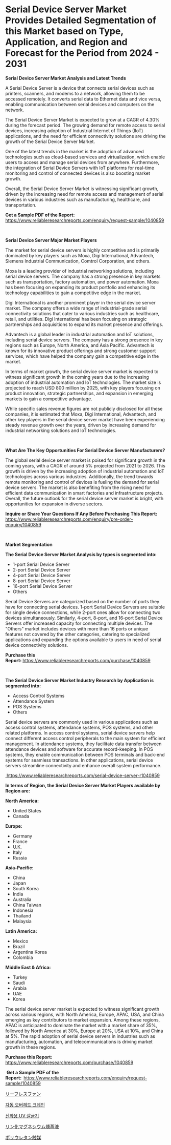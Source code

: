 <p><h1>Serial Device Server Market Provides Detailed Segmentation of this Market based on Type, Application, and Region and Forecast for the Period from 2024 - 2031</h1></p><p><strong>Serial Device Server Market Analysis and Latest Trends</strong></p>
<p><p>A Serial Device Server is a device that connects serial devices such as printers, scanners, and modems to a network, allowing them to be accessed remotely. It converts serial data to Ethernet data and vice versa, enabling communication between serial devices and computers on the network.</p><p>The Serial Device Server Market is expected to grow at a CAGR of 4.30% during the forecast period. The growing demand for remote access to serial devices, increasing adoption of Industrial Internet of Things (IIoT) applications, and the need for efficient connectivity solutions are driving the growth of the Serial Device Server Market.</p><p>One of the latest trends in the market is the adoption of advanced technologies such as cloud-based services and virtualization, which enable users to access and manage serial devices from anywhere. Furthermore, the integration of Serial Device Servers with IoT platforms for real-time monitoring and control of connected devices is also boosting market growth.</p><p>Overall, the Serial Device Server Market is witnessing significant growth, driven by the increasing need for remote access and management of serial devices in various industries such as manufacturing, healthcare, and transportation.</p></p>
<p><strong>Get a Sample PDF of the Report:&nbsp;</strong> <a href="https://www.reliableresearchreports.com/enquiry/request-sample/1040859">https://www.reliableresearchreports.com/enquiry/request-sample/1040859</a></p>
<p>&nbsp;</p>
<p><strong>Serial Device Server Major Market Players</strong></p>
<p><p>The market for serial device servers is highly competitive and is primarily dominated by key players such as Moxa, Digi International, Advantech, Siemens Industrial Communication, Comtrol Corporation, and others.</p><p>Moxa is a leading provider of industrial networking solutions, including serial device servers. The company has a strong presence in key markets such as transportation, factory automation, and power automation. Moxa has been focusing on expanding its product portfolio and enhancing its technology capabilities to gain a competitive edge in the market.</p><p>Digi International is another prominent player in the serial device server market. The company offers a wide range of industrial-grade serial connectivity solutions that cater to various industries such as healthcare, retail, and utilities. Digi International has been focusing on strategic partnerships and acquisitions to expand its market presence and offerings.</p><p>Advantech is a global leader in industrial automation and IoT solutions, including serial device servers. The company has a strong presence in key regions such as Europe, North America, and Asia Pacific. Advantech is known for its innovative product offerings and strong customer support services, which have helped the company gain a competitive edge in the market.</p><p>In terms of market growth, the serial device server market is expected to witness significant growth in the coming years due to the increasing adoption of industrial automation and IoT technologies. The market size is projected to reach USD 800 million by 2025, with key players focusing on product innovation, strategic partnerships, and expansion in emerging markets to gain a competitive advantage.</p><p>While specific sales revenue figures are not publicly disclosed for all these companies, it is estimated that Moxa, Digi International, Advantech, and other key players in the serial device server market have been experiencing steady revenue growth over the years, driven by increasing demand for industrial networking solutions and IoT technologies.</p></p>
<p>&nbsp;</p>
<p><strong>What Are The Key Opportunities For Serial Device Server Manufacturers?</strong></p>
<p><p>The global serial device server market is poised for significant growth in the coming years, with a CAGR of around 5% projected from 2021 to 2026. This growth is driven by the increasing adoption of industrial automation and IoT technologies across various industries. Additionally, the trend towards remote monitoring and control of devices is fueling the demand for serial device servers. The market is also benefiting from the rising need for efficient data communication in smart factories and infrastructure projects. Overall, the future outlook for the serial device server market is bright, with opportunities for expansion in diverse sectors.</p></p>
<p><strong>Inquire or Share Your Questions If Any Before Purchasing This Report:</strong> <a href="https://www.reliableresearchreports.com/enquiry/pre-order-enquiry/1040859">https://www.reliableresearchreports.com/enquiry/pre-order-enquiry/1040859</a></p>
<p>&nbsp;</p>
<p><strong>Market Segmentation</strong></p>
<p><strong>The Serial Device Server Market Analysis by types is segmented into:</strong></p>
<p><ul><li>1-port Serial Device Server</li><li>2-port Serial Device Server</li><li>4-port Serial Device Server</li><li>8-port Serial Device Server</li><li>16-port Serial Device Server</li><li>Others</li></ul></p>
<p><p>Serial Device Servers are categorized based on the number of ports they have for connecting serial devices. 1-port Serial Device Servers are suitable for single device connections, while 2-port ones allow for connecting two devices simultaneously. Similarly, 4-port, 8-port, and 16-port Serial Device Servers offer increased capacity for connecting multiple devices. The "Others" market includes devices with more than 16 ports or unique features not covered by the other categories, catering to specialized applications and expanding the options available to users in need of serial device connectivity solutions.</p></p>
<p><strong>Purchase this Report:&nbsp;</strong><a href="https://www.reliableresearchreports.com/purchase/1040859">https://www.reliableresearchreports.com/purchase/1040859</a></p>
<p>&nbsp;</p>
<p><strong>The Serial Device Server Market Industry Research by Application is segmented into:</strong></p>
<p><ul><li>Access Control Systems</li><li>Attendance System</li><li>POS Systems</li><li>Others</li></ul></p>
<p><p>Serial device servers are commonly used in various applications such as access control systems, attendance systems, POS systems, and other related platforms. In access control systems, serial device servers help connect different access control peripherals to the main system for efficient management. In attendance systems, they facilitate data transfer between attendance devices and software for accurate record-keeping. In POS systems, they enable communication between POS terminals and back-end systems for seamless transactions. In other applications, serial device servers streamline connectivity and enhance overall system performance.</p></p>
<p><a href="https://www.reliableresearchreports.com/serial-device-server-r1040859">&nbsp;https://www.reliableresearchreports.com/serial-device-server-r1040859</a></p>
<p><strong>In terms of Region, the Serial Device Server Market Players available by Region are:</strong></p>
<p>
    <p> <strong> North America: </strong>
        <ul>
            <li>United States</li>
            <li>Canada</li>
        </ul>
        </p> 
    <p> <strong> Europe: </strong>
        <ul>
            <li>Germany</li>
            <li>France</li>
            <li>U.K.</li>
            <li>Italy</li>
            <li>Russia</li>
        </ul>
        </p> 
    <p> <strong> Asia-Pacific: </strong>
        <ul>
            <li>China</li>
            <li>Japan</li>
            <li>South Korea</li>
            <li>India</li>
            <li>Australia</li>
            <li>China Taiwan</li>
            <li>Indonesia</li>
            <li>Thailand</li>
            <li>Malaysia</li>
        </ul>
        </p> 
    <p> <strong> Latin America: </strong>
        <ul>
            <li>Mexico</li>
            <li>Brazil</li>
            <li>Argentina Korea</li>
            <li>Colombia</li>
        </ul>
        </p> 
    <p> <strong> Middle East & Africa: </strong>
        <ul>
            <li>Turkey</li>
            <li>Saudi</li>
            <li>Arabia</li>
            <li>UAE</li>
            <li>Korea</li>
        </ul>
    </p>
    </p>
<p><p>The serial device server market is expected to witness significant growth across various regions, with North America, Europe, APAC, USA, and China emerging as key contributors to market expansion. Among these regions, APAC is anticipated to dominate the market with a market share of 35%, followed by North America at 30%, Europe at 20%, USA at 10%, and China at 5%. The rapid adoption of serial device servers in industries such as manufacturing, automation, and telecommunications is driving market growth in these regions.</p></p>
<p><strong>Purchase this Report: </strong><a href="https://www.reliableresearchreports.com/purchase/1040859">https://www.reliableresearchreports.com/purchase/1040859</a></p>
<p>&nbsp;<strong>Get a Sample PDF of the Report:&nbsp;&nbsp;</strong><a href="https://www.reliableresearchreports.com/enquiry/request-sample/1040859">https://www.reliableresearchreports.com/enquiry/request-sample/1040859</a></p>
<p><strong></strong></p>
<p><p><a href="https://github.com/Calvi3ynJerde867/Market-Research-Report-List-1/blob/main/968092621132.md">リーフレスファン</a></p><p><a href="https://github.com/RichardLueilwitz787/Market-Research-Report-List-1/blob/main/930522619698.md">자동 오버헤드 크레인</a></p><p><a href="https://medium.com/@ieremiapadurariu20221/%ED%95%B8%EB%93%9C%ED%8F%B0%EC%9A%A9-uv-%EC%82%B4%EA%B7%A0%EA%B8%B0-%EC%8B%9C%EC%9E%A5-%EC%9C%A0%ED%98%95-%EC%9D%91%EC%9A%A9-%EB%B0%8F-%EC%A7%80%EB%A6%AC%EC%97%90-%EB%94%B0%EB%A5%B8-%EC%A2%85%ED%95%A9-%ED%8F%89%EA%B0%80-f0ba4e5e859d">전화용 UV 살균기</a></p><p><a href="https://github.com/JacksonWiza1924/Market-Research-Report-List-1/blob/main/922165821133.md">リン化マグネシウム燻蒸液</a></p><p><a href="https://medium.com/@rylanaufman56456/pu%E8%A7%A6%E5%AA%92%E5%B8%82%E5%A0%B4%E3%81%AE%E5%88%86%E6%9E%90%E3%81%A82024%E5%B9%B4%E3%81%8B%E3%82%892031%E5%B9%B4%E3%81%BE%E3%81%A7%E3%81%AE%E4%BA%88%E6%B8%AC-3dc97a393f1e">ポリウレタン触媒</a></p></p>